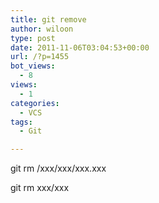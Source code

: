 ```yaml
---
title: git remove
author: wiloon
type: post
date: 2011-11-06T03:04:53+00:00
url: /?p=1455
bot_views:
  - 8
views:
  - 1
categories:
  - VCS
tags:
  - Git

---
```

git rm /xxx/xxx/xxx.xxx

git rm xxx/xxx